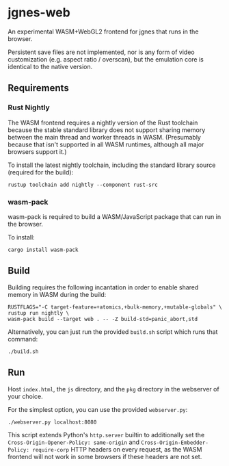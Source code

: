 # jgnes-web

An experimental WASM+WebGL2 frontend for jgnes that runs in the browser.

Persistent save files are not implemented, nor is any form of video customization (e.g. aspect ratio / overscan),
but the emulation core is identical to the native version.

## Requirements

### Rust Nightly

The WASM frontend requires a nightly version of the Rust toolchain because the stable standard library does not support
sharing memory between the main thread and worker threads in WASM. (Presumably because that isn't supported in all WASM
runtimes, although all major browsers support it.)

To install the latest nightly toolchain, including the standard library source (required for the build):
```shell
rustup toolchain add nightly --component rust-src
```

### wasm-pack

wasm-pack is required to build a WASM/JavaScript package that can run
in the browser.

To install:
```shell
cargo install wasm-pack
```

## Build

Building requires the following incantation in order to enable shared memory in WASM during the build:
```shell
RUSTFLAGS="-C target-feature=+atomics,+bulk-memory,+mutable-globals" \
rustup run nightly \
wasm-pack build --target web . -- -Z build-std=panic_abort,std
```

Alternatively, you can just run the provided `build.sh` script which runs that command:
```shell
./build.sh
```

## Run

Host `index.html`, the `js` directory, and the `pkg` directory in the webserver of your choice.

For the simplest option, you can use the provided `webserver.py`:
```shell
./webserver.py localhost:8080
```

This script extends Python's `http.server` builtin to additionally set the `Cross-Origin-Opener-Policy: same-origin` and
`Cross-Origin-Embedder-Policy: require-corp` HTTP headers on every request, as the WASM frontend will not work in some browsers if
these headers are not set.
